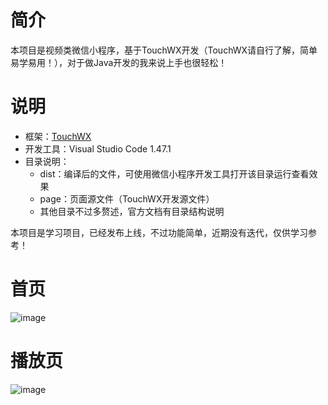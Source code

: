 # 简介
本项目是视频类微信小程序，基于TouchWX开发（TouchWX请自行了解，简单易学易用！），对于做Java开发的我来说上手也很轻松！


# 说明
- 框架：[TouchWX](http://www.wetouch.net/wx.html)
- 开发工具：Visual Studio Code 1.47.1
- 目录说明：
  - dist：编译后的文件，可使用微信小程序开发工具打开该目录运行查看效果
  - page：页面源文件（TouchWX开发源文件）
  - 其他目录不过多赘述，官方文档有目录结构说明

本项目是学习项目，已经发布上线，不过功能简单，近期没有迭代，仅供学习参考！

# 首页
![image](https://mmbiz.qpic.cn/mmbiz_png/V2rlAF0vvfZz4hTg8Q2tdJIVgYAG0RT8eXtKJhoU2Zf7r7gdIljDBNkRZaq6jhEp8jLhxZqiaicMfQ8kAu5wa7zw/0?wx_fmt=png)
# 播放页
![image](https://mmbiz.qpic.cn/mmbiz_png/V2rlAF0vvfZz4hTg8Q2tdJIVgYAG0RT8JBQDlYaUS2kHlq1aeByaraA9BiaYYX371TVSympiaUVvPt5Ukq5SAGZw/0?wx_fmt=png)

